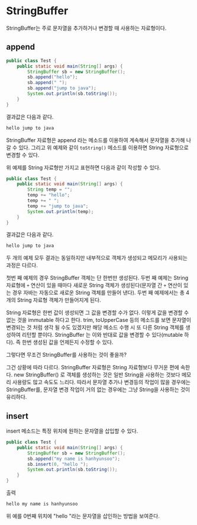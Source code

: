 # StringBuffer

StringBuffer는 주로 문자열을 추가하거나 변경할 때 사용하는 자료형이다.

## append

```java
public class Test {
    public static void main(String[] args) {
        StringBuffer sb = new StringBuffer();
        sb.append("hello");
        sb.append(" ");
        sb.append("jump to java");
        System.out.println(sb.toString());
    }
}
```

결과값은 다음과 같다.

```bash
hello jump to java
```

StringBuffer 자료형은 append 라는 메소드를 이용하여 계속해서 문자열을 추가해 나갈 수 있다. 그리고 위 예제와 같이 `toString()` 메소드를 이용하면 String 자료형으로 변경할 수 있다.

위 예제를 String 자료형만 가지고 표현하면 다음과 같이 작성할 수 있다.

```java
public class Test {
    public static void main(String[] args) {
        String temp = "";
        temp += "hello";
        temp += " ";
        temp += "jump to java";
        System.out.println(temp);
    }
}
```

결과값은 다음과 같다.

```bash
hello jump to java
```

두 개의 예제 모두 결과는 동일하지만 내부적으로 객체가 생성되고 메모리가 사용되는 과정은 다르다.

첫번 째 예제의 경우 StringBuffer 객체는 단 한번만 생성된다. 두번 째 예제는 String 자료형에 `+` 연산이 있을 때마다 새로운 String 객체가 생성된다(문자열 간 `+` 연산이 있는 경우 자바는 자동으로 새로운 String 객체를 만들어 낸다). 두번 째 예제에서는 총 4개의 String 자료형 객체가 만들어지게 된다.

String 자료형은 한번 값이 생성되면 그 값을 변경할 수가 없다. 이렇게 값을 변경할 수 없는 것을 immutable 하다고 한다. trim, toUpperCase 등의 메소드를 보면 문자열이 변경되는 것 처럼 생각 될 수도 있겠지만 해당 메소드 수행 시 또 다른 String 객체를 생성하여 리턴할 뿐이다. StringBuffer 는 이와 반대로 값을 변경할 수 있다(mutable 하다). 즉 한번 생성된 값을 언제든지 수정할 수 있다.

그렇다면 무조건 StringBuffer를 사용하는 것이 좋을까?

그건 상황에 따라 다르다. StringBuffer 자료형은 String 자료형보다 무거운 편에 속한다. new StringBuffer() 로 객체를 생성하는 것은 일반 String을 사용하는 것보다 메모리 사용량도 많고 속도도 느리다. 따라서 문자열 추가나 변경등의 작업이 많을 경우에는 StringBuffer를, 문자열 변경 작업이 거의 없는 경우에는 그냥 String을 사용하는 것이 유리하다.

## insert

insert 메소드는 특정 위치에 원하는 문자열을 삽입할 수 있다.

```java
public class Test {
    public static void main(String[] args) {
        StringBuffer sb = new StringBuffer();
        sb.append("my name is hanhyunsoo");
        sb.insert(0, "hello ");
        System.out.println(sb.toString());
    }
}
```

출력

```bash
hello my name is hanhyunsoo
```

위 예를 0번째 위치에 "hello "라는 문자열을 삽인하는 방법을 보여준다.